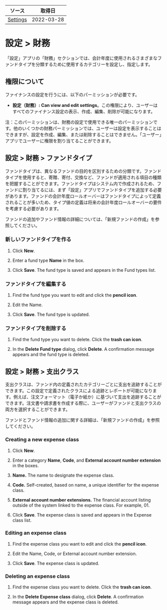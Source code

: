 | ソース | 取得日 |
| ---- | ---- |
| [Settings](https://github.com/folio-org/docs/tree/master/content/en/docs/Settings) | 2022-03-28 |
# 設定 > 財務
「設定」アプリの「財務」セクションでは、会計年度に使用されるさまざまなファンドタイプを分類するために使用するカテゴリーを設定し、指定します。

## 権限について
ファイナンスの設定を行うには、以下のパーミッションが必要です。

* **設定（財務）: Can view and edit settings**。この権限により、ユーザーはすべてのファイナンス設定の表示、作成、編集、削除が可能になります。

注：このパーミッションは、財務の設定で使用できる唯一のパーミッションです。他のいくつかの財務パーミッションでは、ユーザーは設定を表示することはできますが、設定を作成、編集、または削除することはできません。「ユーザー」アプリでユーザーに権限を割り当てることができます。

## 設定 > 財務 > ファンドタイプ

ファンドタイプは、異なるファンドの目的を区別するための分類です。ファンドタイプを使用すると、寄贈、寄付、交換など、ファンドが適用される項目の種類を把握することができます。ファンドタイプはシステム内で作成されるため、ファンドに割り当てるには、まず「設定」アプリでファンドタイプを追加する必要があります。ファンドの会計年度ロールオーバーはファンドタイプによって定義されることが多いため、タイプ値の定義は将来の会計年度ロールオーバーの要件を考慮する必要があります。

ファンドの追加やファンド情報の詳細については、「新規ファンドの作成」を参照してください。

### 新しいファンドタイプを作る

1. Click **New**.

2. Enter a fund type **Name** in the box.

3. Click **Save**. The fund type is saved and appears in the Fund types list.

### ファンドタイプを編集する

1. Find the fund type you want to edit and click the **pencil icon**.

2. Edit the Name.

3. Click **Save**. The fund type is updated.

### ファンドタイプを削除する
1. Find the fund type you want to delete. Click the **trash can icon**.

2. In the **Delete Fund type** dialog, click **Delete**. A confirmation message appears and the fund type is deleted.

## 設定 > 財務 > 支出クラス

支出クラスは、ファンド内の定義されたカテゴリーごとに支出を追跡することができます。この設定で定義されたクラスによる追跡とレポートが可能になります。例えば、注文フォーマット（電子か紙か）に基づいて支出を追跡することができます。注文書や請求書を作成する際に、ユーザーがファンドと支出クラスの両方を選択することができます。

ファンドとファンド情報の追加に関する詳細は、「新規ファンドの作成」を参照してください。

### Creating a new expense class

1. Click **New**.

2. Enter a category **Name**, **Code**, and **External account number extension** in the boxes.

3. **Name.** The name to designate the expense class.

4. **Code.** Self-created, based on name, a unique identifier for the expense class.

5. **External account number extensions.** The financial account listing outside of the system linked to the expense class. For example, 01. 

6. Click **Save**. The expense class is saved and appears in the Expense class list.


### Editing an expense class

1. Find the expense class you want to edit and click the **pencil icon**.

2. Edit the Name, Code, or External account number extension.

3. Click **Save**. The expense class is updated.


### Deleting an expense class

1. Find the expense class you want to delete. Click the **trash can icon**.

2. In the **Delete Expense class** dialog, click **Delete**. A confirmation message appears and the expense class is deleted.
